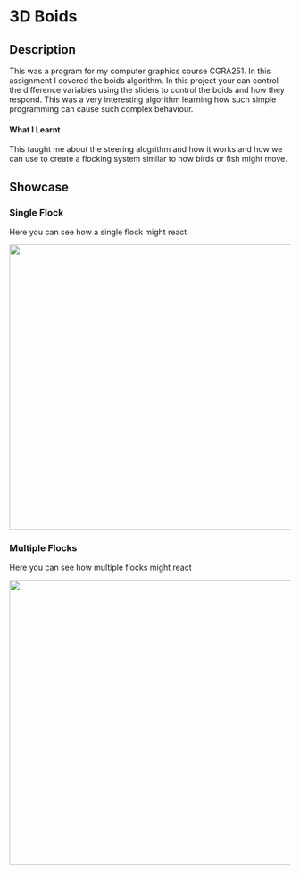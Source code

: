 <body>
<h1>3D Boids</h1>
<p>
<h2>Description</h2>
This was a program for my computer graphics course CGRA251. In this assignment I covered the boids algorithm. In this project your can control the difference
variables using the sliders to control the boids and how they respond. This was a very interesting algorithm learning how such simple programming can cause
such complex behaviour. 

<h4>What I Learnt</h4>
This taught me about the steering alogrithm and how it works and how we can use to create a flocking system similar to how birds or fish might move.

<h2>Showcase</h2>
<h3>Single Flock</h3>
<p>Here you can see how a single flock might react</p>
<img src="https://user-images.githubusercontent.com/43081670/220803350-031b019d-3f71-456b-aeca-0876c718bebd.gif" width="510" />

<h3>Multiple Flocks</h3>
<p>Here you can see how multiple flocks might react</p>
<img src="https://user-images.githubusercontent.com/43081670/220803452-9727b8a4-26f1-44a1-84cf-39c9789c5ae0.gif" width="510" />
</body>
